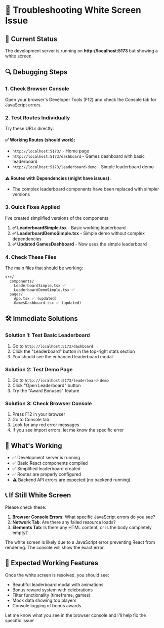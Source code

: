 # 🔧 Troubleshooting White Screen Issue

## 🚨 Current Status
The development server is running on **http://localhost:5173** but showing a white screen.

## 🔍 Debugging Steps

### 1. **Check Browser Console**
Open your browser's Developer Tools (F12) and check the Console tab for JavaScript errors.

### 2. **Test Routes Individually**

Try these URLs directly:

#### ✅ **Working Routes** (should work):
- `http://localhost:5173/` - Home page
- `http://localhost:5173/dashboard` - Games dashboard with basic leaderboard
- `http://localhost:5173/leaderboard-demo` - Simple leaderboard demo

#### ⚠️ **Routes with Dependencies** (might have issues):
- The complex leaderboard components have been replaced with simpler versions

### 3. **Quick Fixes Applied**

I've created simplified versions of the components:

1. **✅ LeaderboardSimple.tsx** - Basic working leaderboard
2. **✅ LeaderboardDemoSimple.tsx** - Simple demo without complex dependencies
3. **✅ Updated GamesDashboard** - Now uses the simple leaderboard

### 4. **Check These Files**

The main files that should be working:
```
src/
  components/
    LeaderboardSimple.tsx ✅
    LeaderboardDemoSimple.tsx ✅
  pages/
    App.tsx ✅ (updated)
    GamesDashboard.tsx ✅ (updated)
```

## 🛠️ **Immediate Solutions**

### **Solution 1: Test Basic Leaderboard**
1. Go to `http://localhost:5173/dashboard`
2. Click the "Leaderboard" button in the top-right stats section
3. You should see the enhanced leaderboard modal

### **Solution 2: Test Demo Page**
1. Go to `http://localhost:5173/leaderboard-demo`
2. Click "Open Leaderboard" button
3. Try the "Award Bonuses" feature

### **Solution 3: Check Browser Console**
1. Press F12 in your browser
2. Go to Console tab
3. Look for any red error messages
4. If you see import errors, let me know the specific error

## 🎯 **What's Working**

- ✅ Development server is running
- ✅ Basic React components compiled
- ✅ Simplified leaderboard created
- ✅ Routes are properly configured
- ⚠️ Backend API errors are expected (no backend running)

## 📞 **If Still White Screen**

Please check these:

1. **Browser Console Errors**: What specific JavaScript errors do you see?
2. **Network Tab**: Are there any failed resource loads?
3. **Elements Tab**: Is there any HTML content, or is the body completely empty?

The white screen is likely due to a JavaScript error preventing React from rendering. The console will show the exact error.

## 🚀 **Expected Working Features**

Once the white screen is resolved, you should see:

- Beautiful leaderboard modal with animations
- Bonus reward system with celebrations
- Filter functionality (timeframe, games)
- Mock data showing top players
- Console logging of bonus awards

Let me know what you see in the browser console and I'll help fix the specific issue!